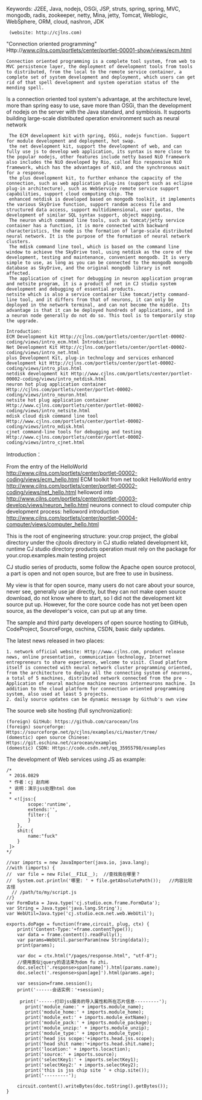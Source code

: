  Keywords: J2EE, Java, nodejs, OSGi, JSP, struts, spring, spring, MVC, mongodb, radis, zookeeper, netty, Mina, jetty, Tomcat, Weblogic, WebSphere, ORM, cloud, nashron, JDK

	 (website: http://cjlns.com)

"Connection oriented programming" Http://www.cjlns.com/portlets/center/portlet-00001-show/views/ecm.html

	Connection oriented programming is a complete tool system, from web to MVC persistence layer, the deployment of development tools from tools to distributed, from the local to the remote service container, a complete set of system development and deployment, which users can get rid of that spell development and system operation status of the mending spell.

Is a connection oriented tool system's advantage, at the architecture level, more than spring easy to use, save more than OSGi, than the development of nodejs on the server with the Java standard, and symbiosis. It supports building large-scale distributed operation environment such as neural network

	 The ECM development kit with spring, OSGi, nodejs function. Support for module development and deployment, hot swap. 
	 the net development kit, support the development of web, and can fully use js to develop web application, its syntax is more close to the popular nodejs, other features include netty based NiO framework also includes the NiO developed by Rio, called Rio responsive NiO framework, which has the advantages of NiO, and the synchronous wait for a response. 
	 the plus development kit, to further enhance the capacity of the connection, such as web application plug-ins (support such as eclipse plug-in architecture), such as WebService remote service support capabilities, support cloud computing chip. The 
	 enhanced netdisk is developed based on mongodb toolkit, it implements the various SkyDrive function, support random access file and structured data access, support multidimensional, user quotas, the development of similar SQL syntax support, object mapping. 
	 The neuron which command line tools, such as tomcat/jetty service container has a function, it is more connected with backward characteristics, the node is the formation of large-scale distributed neural network. It is the purpose of the formation of neural network clusters. 
	 The mdisk command line tool, which is based on the command line window to achieve the SkyDrive tool, using netdisk as the core of the development, testing and maintenance, convenient mongodb. It is very simple to use, as long as you can be connected to the mongodb mongodb database as SkyDrive, and the original mongodb library is not affected. 
	 The application of cjnet for debugging in neuron application program and netsite program, it is a product of net in CJ studio system development and debugging of essential products. 
	netsite which is also a service container like tomcat/jetty command-line tool, and it differs from that of neurons, it can only be deployed in the network terminal, and can not become the middle. Its advantage is that it can be deployed hundreds of applications, and in a neuron node generally do not do so. This tool is to temporarily stop the upgrade.

	Introduction: 
	ECM Development kit Http://cjlns.com/portlets/center/portlet-00002-coding/views/intro_ecm.html Introduction: 
	Net Development Kit Http://cjlns.com/portlets/center/portlet-00002-coding/views/intro_net.html 
	plus Development Kit, plug-in technology and services enhanced development kit Http://cjlns.com/portlets/center/portlet-00002-coding/views/intro_plus.html 
	netdisk development kit Http://www.cjlns.com/portlets/center/portlet-00002-coding/views/intro_netdisk.html 
	neuron hot plug application container Http://cjlns.com/portlets/center/portlet-00002-coding/views/intro_neuron.html 
	netsite hot plug application container Http://www.cjlns.com/portlets/center/portlet-00002-coding/views/intro_netsite.html
	mdisk cloud disk command line tool Http://www.cjlns.com/portlets/center/portlet-00002-coding/views/intro_mdisk.html 
	cjnet command-line tools for debugging and testing Http://www.cjlns.com/portlets/center/portlet-00002-coding/views/intro_cjnet.html

Introduction：

 From the entry of the HelloWorld http://www.cjlns.com/portlets/center/portlet-00002-coding/views/ecm_hello.html
 ECM toolkit from net toolkit HelloWorld entry http://www.cjlns.com/portlets/center/portlet-00002-coding/views/net_hello.html
 helloword into http://www.cjlns.com/portlets/center/portlet-00003-develop/views/neuron_hello.html
 neurons connect to cloud computer chip development process: helloword introduction http://www.cjlns.com/portlets/center/portlet-00004-computer/views/computer_hello.html

This is the root of engineering structure: your.crop project, the global directory under the cjtools directory in CJ studio related development kit, runtime CJ studio directory products operation must rely on the package for your.crop.examples.main testing project

CJ studio series of products, some follow the Apache open source protocol, a part is open and not open source, but are free to use in business.

 My view is that for open source, many users do not care about your source, never see, generally use jar directly, but they can not make open source download, do not know where to start, so I did not the development kit source put up. However, for the core source code has not yet been open source, as the developer's voice, can put up at any time.

The sample and third party developers of open source hosting to GitHub, CodeProject, SourceForge, oschina, CSDN, basic daily updates.

The latest news released in two places: 

	1. network official website: Http://www.cjlns.com, product release news, online presentation, communication technology, Internet entrepreneurs to share experience, welcome to visit. Cloud platform itself is connected with neural network cluster programming oriented, from the architecture to deploy all the connecting system of neurons, a total of 5 machines, distributed network connected from the pre - Application of neural machine machine neurons interneurons machine. In addition to the cloud platform for connection oriented programming system, also used at least 5 projects. 
	2. daily source updates can be dynamic message by Github's own view

The source web site hosting (full synchronization):

    (foreign) GitHub: https://github.com/carocean/lns
    (foreign) sourceforge: Https://sourceforge.net/p/cjlns/examples/ci/master/tree/
    (domestic) open source Chinese: Https://git.oschina.net/carocean/examples
    (domestic) CSDN: Https://code.csdn.net/qq_35955798/examples

The development of Web services using JS as example:

	/*
	 * 2016.0829
	 * 作者：cj 赵向彬
	 * 说明：演示jss处理html dom
	 * 
	 * <![jss:{
			scope:'runtime',
			extends:'',
			filter:{
		 	}
	 	},
	 	shit:{
	 		name:"fuck"
	 	}
	 ]>
	*/
	
	//var imports = new JavaImporter(java.io, java.lang);
	//with (imports) {  
	//  var file = new File(__FILE__);  //查找我在哪里？
	//  System.out.println('哪里: ' + file.getAbsolutePath());   //内容比较古怪
	  // /path/to/my/script.js
	//}
	var FormData = Java.type('cj.studio.ecm.frame.FormData');
	var String = Java.type('java.lang.String');
	var WebUtil=Java.type('cj.studio.ecm.net.web.WebUtil');
	
	exports.doPage = function(frame,circuit, plug, ctx) {
		print('Content-Type:'+frame.contentType());
		var data = frame.content().readFully();
		var params=WebUtil.parserParam(new String(data));
		print(params);
		
		var doc = ctx.html("/pages/response.html", "utf-8");
		//使用类似jquery的语法来为dom fu zhi，
		doc.select('.response>span[name]').html(params.name);
		doc.select('.response>span[age]').html(params.age);
		
		var session=frame.session();
		print('------会话实例：'+session);
		
		 print('------打印jss服务的导入属性和所在芯片信息---------');
		   print('module_name:' + imports.module_name);
		   print('module_home:' + imports.module_home);
		   print('module_ext:' + imports.module_extName);
		   print('module_pack:' + imports.module_package);
		   print('module_unzip:' + imports.module_unzip);
		   print('module_type:' + imports.module_type);
		   print('head jss scope:'+imports.head.jss.scope);
		   print('head shit name:'+imports.head.shit.name);
		   print('location:' + imports.locaction);
		   print('source:' + imports.source);
		   print('selectKey1:' + imports.selectKey1);
		   print('selectKey2:' + imports.selectKey2);
		   print('this is jss chip site ' + chip.site());
		   print('---------');
		   
		circuit.content().writeBytes(doc.toString().getBytes());
	}

